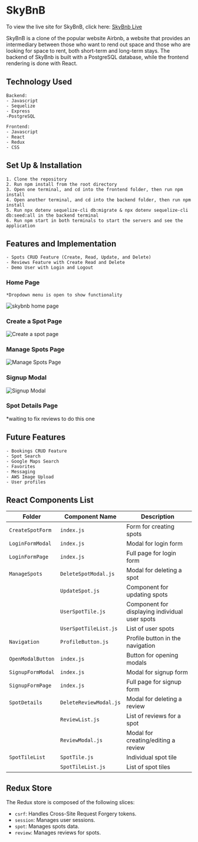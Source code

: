 # SkyBnB

To view the live site for SkyBnB, click here: [SkyBnb Live](https://airbnb-5tj9.onrender.com)

SkyBnB is a clone of the popular website Airbnb, a website that provides an intermediary between those who want to rend out space and those who are looking for space to rent, both short-term and long-term stays.
The backend of SkyBnb is built with a PostgreSQL database, while the frontend rendering is done with React.

## Technology Used
    Backend:
    - Javascript
    - Sequelize
    - Express
    -PostgreSQL

    Frontend:
    - Javascript
    - React
    - Redux
    - CSS


## Set Up & Installation
    1. Clone the repository
    2. Run npm install from the root directory
    3. Open one terminal, and cd into the frontend folder, then run npm install
    4. Open another terminal, and cd into the backend folder, then run npm install
    5. Run npx dotenv sequelize-cli db:migrate & npx dotenv sequelize-cli db:seed:all in the backend terminal
    6. Run npm start in both terminals to start the servers and see the application

## Features and Implementation
    - Spots CRUD Feature (Create, Read, Update, and Delete)
    - Reviews Feature with Create Read and Delete
    - Demo User with Login and Logout

### Home Page
    *Dropdown menu is open to show functionality
![skybnb home page](https://github.com/samanarana/AirBnB/assets/1136360922dab7602-70d1-4e1a-84ec-adff97a506d0)

### Create a Spot Page
![Create a spot page](https://github.com/samanarana/AirBnB/assets/1136360920ac97166-3618-49e0-89ff-363e9129d415)

### Manage Spots Page
![Manage Spots Page](https://github.com/samanarana/AirBnB/assets/113636092/429a197c-e3b9-4476-b24e-c5cbf89170d8)

### Signup Modal
![Signup Modal](https://github.com/samanarana/AirBnB/assets/113636092/9d704329-94e1-42b6-aec5-b7c7db24e3d8)

### Spot Details Page
*waiting to fix reviews to do this one

## Future Features
    - Bookings CRUD Feature
    - Spot Search
    - Google Maps Search
    - Favorites
    - Messaging
    - AWS Image Upload
    - User profiles


## React Components List

| Folder            | Component Name        | Description                                     |
|-------------------|-----------------------|-------------------------------------------------|
| `CreateSpotForm`  | `index.js`            | Form for creating spots                         |
| `LoginFormModal`  | `index.js`            | Modal for login form                            |
| `LoginFormPage`   | `index.js`            | Full page for login form                        |
| `ManageSpots`     | `DeleteSpotModal.js`  | Modal for deleting a spot                       |
|                   | `UpdateSpot.js`       | Component for updating spots                    |
|                   | `UserSpotTile.js`     | Component for displaying individual user spots  |
|                   | `UserSpotTileList.js` | List of user spots                              |
| `Navigation`      | `ProfileButton.js`    | Profile button in the navigation                |
| `OpenModalButton` | `index.js`            | Button for opening modals                       |
| `SignupFormModal` | `index.js`            | Modal for signup form                           |
| `SignupFormPage`  | `index.js`            | Full page for signup form                       |
| `SpotDetails`     | `DeleteReviewModal.js`| Modal for deleting a review                     |
|                   | `ReviewList.js`       | List of reviews for a spot                      |
|                   | `ReviewModal.js`      | Modal for creating/editing a review             |
| `SpotTileList`    | `SpotTile.js`         | Individual spot tile                            |
|                   | `SpotTileList.js`     | List of spot tiles                              |



## Redux Store

The Redux store is composed of the following slices:

- `csrf`: Handles Cross-Site Request Forgery tokens.
- `session`: Manages user sessions.
- `spot`: Manages spots data.
- `review`: Manages reviews for spots.
